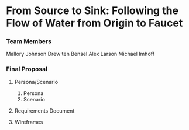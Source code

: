 # From Source to Sink: Following the Flow of Water from Origin to Faucet

### Team Members

Mallory Johnson
Drew ten Bensel
Alex Larson
Michael Imhoff

### Final Proposal
1. Persona/Scenario
    1. Persona
    2. Scenario
2. Requirements Document

3. Wireframes







